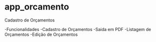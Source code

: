 # app_orcamento
Cadastro de Orçamentos

-Funcionalidades
-Cadastro de Orçamentos
-Saida em PDF
-Listagem de Orçamentos
-Edição de Orçamentos
